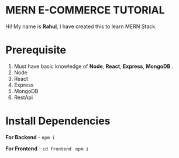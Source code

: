 # MERN E-COMMERCE TUTORIAL

Hi! My name is **Rahul**, I have created this to learn MERN Stack.

# Prerequisite

1.  Must have basic knowledge of **Node**, **React**, **Express**, **MongoDB** . 
2.  Node
3.  React
4.  Express
5.  MongoDB 
6.  RestApi

# Install Dependencies

**For Backend** - `npm i`

**For Frontend** - `cd frontend` ` npm i`
